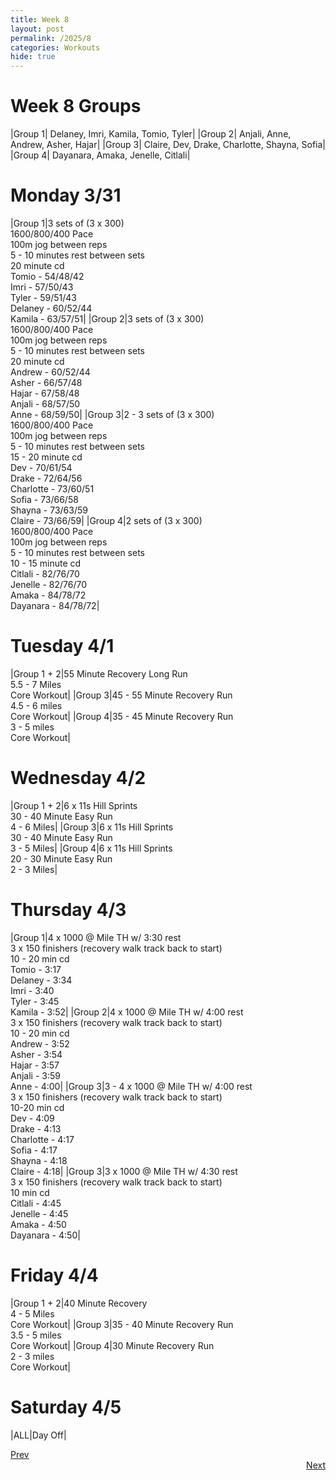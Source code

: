 ```yaml
---
title: Week 8
layout: post
permalink: /2025/8
categories: Workouts
hide: true
---
```



# Week 8 Groups

|Group 1| Delaney, Imri, Kamila, Tomio, Tyler|
|Group 2| Anjali, Anne, Andrew, Asher, Hajar|
|Group 3| Claire, Dev, Drake, Charlotte, Shayna, Sofia|
|Group 4| Dayanara, Amaka, Jenelle, Citlali|

# Monday 3/31 

|Group 1|3 sets of (3 x 300) <br> 1600/800/400 Pace <br> 100m jog between reps <br> 5 - 10 minutes rest between sets <br> 20 minute cd <br> Tomio - 54/48/42 <br> Imri - 57/50/43 <br> Tyler - 59/51/43 <br> Delaney - 60/52/44 <br> Kamila - 63/57/51|
|Group 2|3 sets of (3 x 300) <br> 1600/800/400 Pace <br> 100m jog between reps <br> 5 - 10 minutes rest between sets <br> 20 minute cd <br> Andrew - 60/52/44 <br> Asher - 66/57/48 <br> Hajar - 67/58/48 <br> Anjali - 68/57/50 <br> Anne - 68/59/50|
|Group 3|2 - 3 sets of (3 x 300) <br> 1600/800/400 Pace <br> 100m jog between reps <br> 5 - 10 minutes rest between sets <br> 15 - 20 minute cd <br> Dev - 70/61/54 <br> Drake - 72/64/56 <br> Charlotte - 73/60/51 <br> Sofia - 73/66/58 <br> Shayna - 73/63/59 <br> Claire - 73/66/59|
|Group 4|2 sets of (3 x 300) <br> 1600/800/400 Pace <br> 100m jog between reps <br> 5 - 10 minutes rest between sets <br> 10 - 15 minute cd <br> Citlali - 82/76/70 <br> Jenelle - 82/76/70 <br> Amaka - 84/78/72 <br> Dayanara - 84/78/72|

# Tuesday 4/1

|Group 1 + 2|55 Minute Recovery Long Run <br> 5.5 - 7 Miles <br> Core Workout|
|Group 3|45 - 55 Minute Recovery Run <br> 4.5 - 6 miles <br> Core Workout|
|Group 4|35 - 45 Minute Recovery Run <br> 3 - 5 miles <br> Core Workout|

# Wednesday 4/2 

|Group 1 + 2|6 x 11s Hill Sprints <br> 30 - 40 Minute Easy Run <br> 4 - 6 Miles|
|Group 3|6 x 11s Hill Sprints <br> 30 - 40 Minute Easy Run <br> 3 - 5 Miles|
|Group 4|6 x 11s Hill Sprints <br> 20 - 30 Minute Easy Run <br> 2 - 3 Miles|

# Thursday 4/3

|Group 1|4 x 1000 @ Mile TH w/ 3:30 rest <br> 3 x 150 finishers (recovery walk track back to start) <br> 10 - 20 min cd <br> Tomio - 3:17 <br> Delaney - 3:34 <br> Imri - 3:40 <br> Tyler - 3:45 <br> Kamila - 3:52|
|Group 2|4 x 1000 @ Mile TH w/ 4:00 rest <br> 3 x 150 finishers (recovery walk track back to start) <br> 10 - 20 min cd <br> Andrew - 3:52 <br> Asher - 3:54 <br> Hajar - 3:57 <br> Anjali - 3:59 <br> Anne - 4:00|
|Group 3|3 - 4 x 1000 @ Mile TH w/ 4:00 rest <br> 3 x 150 finishers (recovery walk track back to start) <br> 10-20 min cd <br> Dev - 4:09 <br> Drake - 4:13 <br> Charlotte - 4:17 <br> Sofia - 4:17 <br> Shayna - 4:18 <br> Claire - 4:18|
|Group 3|3 x 1000 @ Mile TH w/ 4:30 rest <br> 3 x 150 finishers (recovery walk track back to start) <br> 10 min cd <br> Citlali - 4:45 <br> Jenelle - 4:45 <br> Amaka - 4:50 <br> Dayanara - 4:50|


# Friday 4/4 

|Group 1 + 2|40 Minute Recovery <br> 4 - 5 Miles <br> Core Workout|
|Group 3|35 - 40 Minute Recovery Run <br> 3.5 - 5 miles <br> Core Workout|
|Group 4|30 Minute Recovery Run <br> 2 - 3 miles <br> Core Workout|

# Saturday 4/5 

|ALL|Day Off|

<div style="text-align: left"> <a href="{{site.baseurl}}/2025/7">Prev</a></div> 
<div style="text-align: right"> <a href="{{site.baseurl}}/2025/9">Next</a></div>